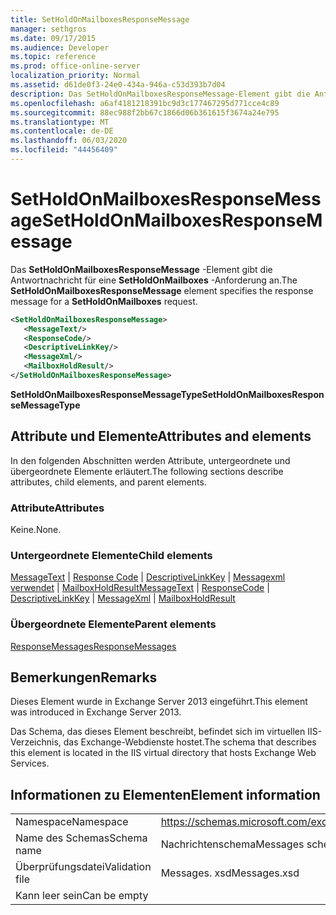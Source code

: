 ```yaml
---
title: SetHoldOnMailboxesResponseMessage
manager: sethgros
ms.date: 09/17/2015
ms.audience: Developer
ms.topic: reference
ms.prod: office-online-server
localization_priority: Normal
ms.assetid: d61de0f3-24e0-434a-946a-c53d393b7d04
description: Das SetHoldOnMailboxesResponseMessage-Element gibt die Antwortnachricht für eine SetHoldOnMailboxes-Anforderung an.
ms.openlocfilehash: a6af4181218391bc9d3c177467295d771cce4c89
ms.sourcegitcommit: 88ec988f2bb67c1866d06b361615f3674a24e795
ms.translationtype: MT
ms.contentlocale: de-DE
ms.lasthandoff: 06/03/2020
ms.locfileid: "44456409"
---
```

# <a name="setholdonmailboxesresponsemessage"></a><span data-ttu-id="4fa31-103">SetHoldOnMailboxesResponseMessage</span><span class="sxs-lookup"><span data-stu-id="4fa31-103">SetHoldOnMailboxesResponseMessage</span></span>

<span data-ttu-id="4fa31-104">Das **SetHoldOnMailboxesResponseMessage** -Element gibt die Antwortnachricht für eine **SetHoldOnMailboxes** -Anforderung an.</span><span class="sxs-lookup"><span data-stu-id="4fa31-104">The **SetHoldOnMailboxesResponseMessage** element specifies the response message for a **SetHoldOnMailboxes** request.</span></span> 
  
```XML
<SetHoldOnMailboxesResponseMessage>
   <MessageText/>
   <ResponseCode/>
   <DescriptiveLinkKey/>
   <MessageXml/>
   <MailboxHoldResult/>
</SetHoldOnMailboxesResponseMessage>
```

 <span data-ttu-id="4fa31-105">**SetHoldOnMailboxesResponseMessageType**</span><span class="sxs-lookup"><span data-stu-id="4fa31-105">**SetHoldOnMailboxesResponseMessageType**</span></span>
## <a name="attributes-and-elements"></a><span data-ttu-id="4fa31-106">Attribute und Elemente</span><span class="sxs-lookup"><span data-stu-id="4fa31-106">Attributes and elements</span></span>

<span data-ttu-id="4fa31-107">In den folgenden Abschnitten werden Attribute, untergeordnete und übergeordnete Elemente erläutert.</span><span class="sxs-lookup"><span data-stu-id="4fa31-107">The following sections describe attributes, child elements, and parent elements.</span></span>
  
### <a name="attributes"></a><span data-ttu-id="4fa31-108">Attribute</span><span class="sxs-lookup"><span data-stu-id="4fa31-108">Attributes</span></span>

<span data-ttu-id="4fa31-109">Keine.</span><span class="sxs-lookup"><span data-stu-id="4fa31-109">None.</span></span>
  
### <a name="child-elements"></a><span data-ttu-id="4fa31-110">Untergeordnete Elemente</span><span class="sxs-lookup"><span data-stu-id="4fa31-110">Child elements</span></span>

<span data-ttu-id="4fa31-111">[MessageText](messagetext.md)  |  [Response Code](responsecode.md)  |  [DescriptiveLinkKey](descriptivelinkkey.md)  |  [Messagexml verwendet](messagexml.md)  |  [MailboxHoldResult](mailboxholdresult.md)</span><span class="sxs-lookup"><span data-stu-id="4fa31-111">[MessageText](messagetext.md) | [ResponseCode](responsecode.md) | [DescriptiveLinkKey](descriptivelinkkey.md) | [MessageXml](messagexml.md) | [MailboxHoldResult](mailboxholdresult.md)</span></span>
  
### <a name="parent-elements"></a><span data-ttu-id="4fa31-112">Übergeordnete Elemente</span><span class="sxs-lookup"><span data-stu-id="4fa31-112">Parent elements</span></span>

[<span data-ttu-id="4fa31-113">ResponseMessages</span><span class="sxs-lookup"><span data-stu-id="4fa31-113">ResponseMessages</span></span>](responsemessages.md)
  
## <a name="remarks"></a><span data-ttu-id="4fa31-114">Bemerkungen</span><span class="sxs-lookup"><span data-stu-id="4fa31-114">Remarks</span></span>

<span data-ttu-id="4fa31-115">Dieses Element wurde in Exchange Server 2013 eingeführt.</span><span class="sxs-lookup"><span data-stu-id="4fa31-115">This element was introduced in Exchange Server 2013.</span></span>
  
<span data-ttu-id="4fa31-116">Das Schema, das dieses Element beschreibt, befindet sich im virtuellen IIS-Verzeichnis, das Exchange-Webdienste hostet.</span><span class="sxs-lookup"><span data-stu-id="4fa31-116">The schema that describes this element is located in the IIS virtual directory that hosts Exchange Web Services.</span></span>
  
## <a name="element-information"></a><span data-ttu-id="4fa31-117">Informationen zu Elementen</span><span class="sxs-lookup"><span data-stu-id="4fa31-117">Element information</span></span>

|||
|:-----|:-----|
|<span data-ttu-id="4fa31-118">Namespace</span><span class="sxs-lookup"><span data-stu-id="4fa31-118">Namespace</span></span>  <br/> |https://schemas.microsoft.com/exchange/services/2006/messages  <br/> |
|<span data-ttu-id="4fa31-119">Name des Schemas</span><span class="sxs-lookup"><span data-stu-id="4fa31-119">Schema name</span></span>  <br/> |<span data-ttu-id="4fa31-120">Nachrichtenschema</span><span class="sxs-lookup"><span data-stu-id="4fa31-120">Messages schema</span></span>  <br/> |
|<span data-ttu-id="4fa31-121">Überprüfungsdatei</span><span class="sxs-lookup"><span data-stu-id="4fa31-121">Validation file</span></span>  <br/> |<span data-ttu-id="4fa31-122">Messages. xsd</span><span class="sxs-lookup"><span data-stu-id="4fa31-122">Messages.xsd</span></span>  <br/> |
|<span data-ttu-id="4fa31-123">Kann leer sein</span><span class="sxs-lookup"><span data-stu-id="4fa31-123">Can be empty</span></span>  <br/> ||
   

